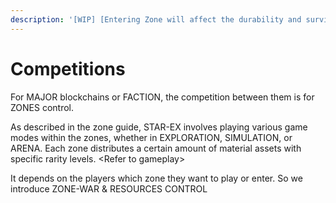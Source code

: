 ```yaml
---
description: '[WIP] [Entering Zone will affect the durability and survivability]'
---
```


# Competitions

For MAJOR blockchains or FACTION, the competition between them is for ZONES control.

As described in the zone guide, STAR-EX involves playing various game modes within the zones, whether in EXPLORATION, SIMULATION, or ARENA. Each zone distributes a certain amount of material assets with specific rarity levels. \<Refer  to gameplay>

It depends on the players which zone they want to play or enter. So we introduce ZONE-WAR & RESOURCES CONTROL
